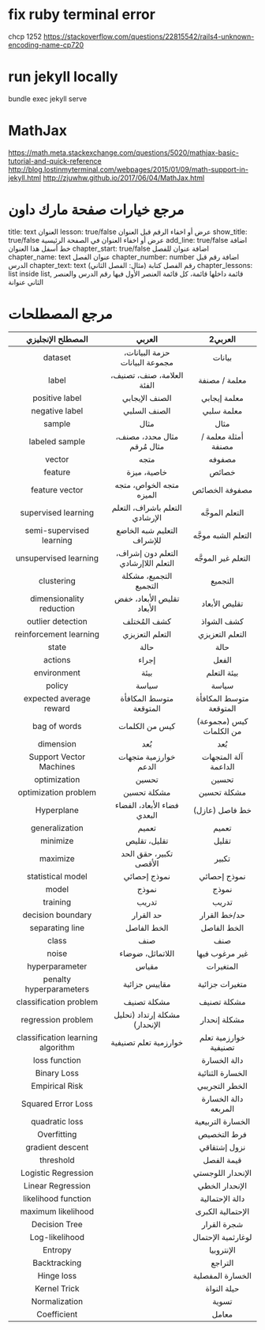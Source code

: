 # fix ruby terminal error
chcp 1252
https://stackoverflow.com/questions/22815542/rails4-unknown-encoding-name-cp720

# run jekyll locally 
bundle exec jekyll serve

# MathJax
https://math.meta.stackexchange.com/questions/5020/mathjax-basic-tutorial-and-quick-reference
http://blog.lostinmyterminal.com/webpages/2015/01/09/math-support-in-jekyll.html
http://zjuwhw.github.io/2017/06/04/MathJax.html

# مرجع خيارات صفحة مارك داون
title: text العنوان
lesson: true/false عرض أو اخفاء الرقم قبل العنوان
show_title: true/false عرض أو اخفاء العنوان في الصفحة الرئيسية
add_line: true/false اضافة خط أسفل هذا العنوان
chapter_start: true/false اضافة عنوان للفصل
chapter_name: text عنوان الفصل
chapter_number: number اضافة رقم قبل الدرس
chapter_text: text رقم الفصل كتابة (مثال: الفصل الثاني)
chapter_lessons: list inside list, قائمة داخلها قائمة، كل قائمة العنصر الأول فيها رقم الدرس والعنصر الثاني عنوانة

# مرجع المصطلحات

|         المصطلح الإنجليزي         |               العربي                |               2العربي                |
|:---------------------------------:|:-----------------------------------:|:-----------------------------------:|
|              dataset              |   حزمة البيانات، مجموعة البيانات    |              بيانات          |
|               label               |     العلامة، صنف، تصنيف، الفئة      |        معلمة / مصنفة          |
|          positive label           |           الصنف الإيجابي            |               معلمة إيجابي     |
|          negative label           |            الصنف السلبي             |             معلمة سلبي         |
|              sample               |                مثال                 |               مثال              |
|          labeled sample           |     مثال محدد، مصنف، مثال مُرقم      |       أمثلة معلمة / مصنفة      |
|              vector               |                متجه                 |             مصفوفه           |
|              feature              |             خاصية، ميزة             |             خصائص            |
|          feature vector           |      متجه الخواص، متجه الميزه       |        مصفوفة الخصائص      |
|        supervised learning        |   التعلم باشراف، التعلم الإرشادي    |       التعلم الموجَّه        |
|     semi-supervised learning      |     التعليم شبه الخاضع للإشراف      |        التعلم الشبه موجَّه      |
|       unsupervised learning       | التعلم دون إشراف، التعلم اللاإرشادي |      التعلم غير الموجَّه         |
|            clustering             |       التجميع، مشكلة التجميع        |         التجميع          |
|     dimensionality reduction      |     تقليص الأبعاد، خفض الأبعاد      |          تقليص الأبعاد         |
|         outlier detection         |             كشف المُختلف             |       كشف الشواذ           |
|      reinforcement learning       |           التعلم التعزيزي           |        التعلم التعزيزي      |
|               state               |                حالة                 |             حالة            |
|              actions              |                إجراء                |          الفعل             |
|            environment            |                بيئة                 |            بيئة التعلم      |
|              policy               |                سياسة                |             سياسة           |
|      expected average reward      |       متوسط المكافأة المتوقعة       |       متوسط المكافأة المتوقعة       |
|           bag of words            |           كيس من الكلمات            |       كيس (مجموعة) من الكلمات   |
|             dimension             |                 بُعد                 |               بُعد              |
|      Support Vector Machines      |        خوارزمية متجهات الدعم        |      آلة المتجهات الداعمة       |
|           optimization            |                تحسين                |             تحسين           |
|       optimization problem        |             مشكلة تحسين             |           مشكلة تحسين           |
|            Hyperplane             |     فضاء الأبعاد، الفضاء البعدي     |         خط فاصل (عازل)          |
|          generalization           |                تعميم                |               تعميم             |
|             minimize              |            تقليل، تقليص             |               تقليل              |
|             maximize              |       تكبير، حقق الحد الأقصى        |               تكبير          |
|         statistical model         |            نموذج إحصائي             |          نموذج إحصائي              |
|               model               |                نموذج                |               نموذج              |
|             training              |                تدريب                |                تدريب             |
|         decision boundary         |              حد القرار              |          حد/خط القرار            |
|          separating line          |             الخط الفاصل             |            الخط الفاصل           |
|               class               |                 صنف                 |             صنف             |
|               noise               |          اللاتماثل، ضوضاء           |        غير مرغوب فيها             |
|          hyperparameter           |                مقياس                |            المتغيرات            |
|      penalty hyperparameters      |            مقاييس جزائية            |           متغيرات جزائية            |
|      classification problem       |             مشكلة تصنيف             |          مشكلة تصنيف          |
|        regression problem         |    مشكلة إرتداد (تحليل الإنحدار)    |          مشكلة إنحدار         |
| classification learning algorithm |        خوارزمية تعلم تصنيفية        |    خوارزمية تعلم تصنيفية        |
|         loss function             |                                       |           دالة الخسارة        |
|           Binary Loss             |                                       |           الخسارة الثنائية    |
|           Empirical Risk             |                                       |           الخطر التجريبي    |
|          Squared Error Loss       |                                       |         دالة الخسارة المربعه                  |
|          quadratic loss           |                                       |              الخسارة التربيعية                |
|          Overfitting              |                                      |        فرط التخصيص            |
|          gradient descent         |                                      |           نزول إشتقاقي            |
|          threshold                |                                      |           قيمة الفصل               |
|       Logistic Regression         |                                      |          الإنحدار اللوجستي          |
|       Linear Regression         |                                      |          الإنحدار الخطي          |
|       likelihood function         |                                   |            دالة الإحتمالية                       |
|       maximum likelihood          |                                      |               الإحتمالية الكبرى                |
|       Decision Tree           |                                          |         شجرة القرار                    |
|       Log-likelihood          |                                        |           لوغارثمية الإحتمال                         |
|       Entropy                 |                                       |           الإنتروبيا              |
|       Backtracking            |                                       |           التراجع           |
|       Hinge loss              |                                       |         الخسارة المفصلية      |
|       Kernel Trick            |                                       |           حيلة النواة         |
|       Normalization           |                                       |           تسوية               |
|       Coefficient             |                                       |             معامل                         |